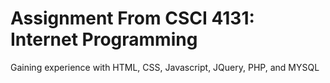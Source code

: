 # Assignment From CSCI 4131: Internet Programming

Gaining experience with HTML, CSS, Javascript, JQuery, PHP, and MYSQL

